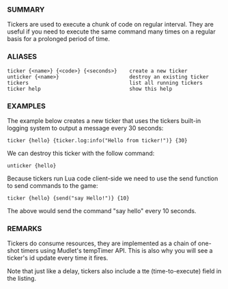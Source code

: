 ### SUMMARY
Tickers are used to execute a chunk of code on regular interval. They are
useful if you need to execute the same command many times on a regular basis 
for a prolonged period of time.

### ALIASES
```
ticker {<name>} {<code>} {<seconds>}    create a new ticker
unticker {<name>}                       destroy an existing ticker
tickers                                 list all running tickers
ticker help                             show this help
```

### EXAMPLES
The example below creates a new ticker that uses the tickers built-in logging
system to output a message every 30 seconds:
```
ticker {hello} {ticker.log:info("Hello from ticker!")} {30}
```

We can destroy this ticker with the follow command:
```
unticker {hello}
```

Because tickers run Lua code client-side we need to use the send function to
send commands to the game:
```
ticker {hello} {send("say Hello!")} {10}
```

The above would send the command "say hello" every 10 seconds.

### REMARKS
Tickers do consume resources, they are implemented as a chain of one-shot
timers using Mudlet's tempTimer API. This is also why you will see a ticker's
id update every time it fires.

Note that just like a delay, tickers also include a tte (time-to-execute) 
field in the listing.